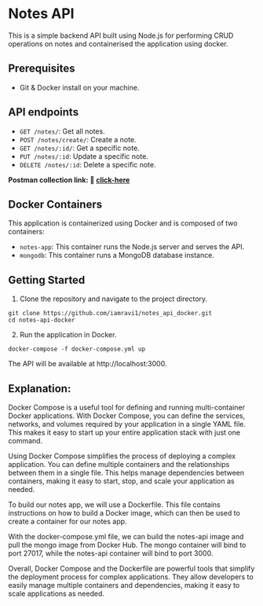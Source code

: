 # Notes API 
This is a simple backend API built using Node.js for performing CRUD  operations on notes and containerised the application using docker.

## Prerequisites
- Git & Docker install on your machine.

## API endpoints

- `GET /notes/`: Get all notes.
- `POST /notes/create/`: Create a note.
- `GET /notes/:id/`: Get a specific note.
- `PUT /notes/:id`: Update a specific note.
- `DELETE /notes/:id`: Delete a specific note.

**Postman collection link: 🔗 [click-here](https://www.postman.com/ravi-s-kl/workspace/notes-api/request/20367997-b1c5d899-7e73-4a2a-8514-aae215a6f813)**

## Docker Containers
This application is containerized using Docker and is composed of two containers:

- `notes-app`: This container runs the Node.js server and serves the API.
- `mongodb`: This container runs a MongoDB database instance.

## Getting Started
1. Clone the repository and navigate to the project directory.

```
git clone https://github.com/iamravi1/notes_api_docker.git
cd notes-api-docker
```

2. Run the application in Docker.
```
docker-compose -f docker-compose.yml up
```

The API will be available at http://localhost:3000.

## Explanation:
Docker Compose is a useful tool for defining and running multi-container Docker applications. With Docker Compose, you can define the services, networks, and volumes required by your application in a single YAML file. This makes it easy to start up your entire application stack with just one command.

Using Docker Compose simplifies the process of deploying a complex application. You can define multiple containers and the relationships between them in a single file. This helps manage dependencies between containers, making it easy to start, stop, and scale your application as needed.

To build our notes app, we will use a Dockerfile. This file contains instructions on how to build a Docker image, which can then be used to create a container for our notes app.

With the docker-compose.yml file, we can build the notes-api image and pull the mongo image from Docker Hub. The mongo container will bind to port 27017, while the notes-api container will bind to port 3000.

Overall, Docker Compose and the Dockerfile are powerful tools that simplify the deployment process for complex applications. They allow developers to easily manage multiple containers and dependencies, making it easy to scale applications as needed.
